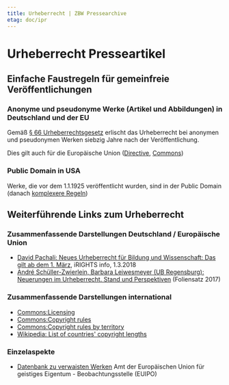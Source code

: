 ```yaml
---
title: Urheberrecht | ZBW Pressearchive
etag: doc/ipr
---
```


# Urheberrecht Presseartikel

## Einfache Faustregeln für gemeinfreie Veröffentlichungen

### Anonyme und pseudonyme Werke (Artikel und Abbildungen) in Deutschland und der EU

Gemäß [§ 66 Urheberrechtsgesetz](https://www.gesetze-im-internet.de/urhg/__66.html) erlischt das Urheberrecht bei anonymen und pseudonymen Werken siebzig Jahre nach der Veröffentlichung.

Dies gilt auch für die Europäische Union ([Directive](https://eur-lex.europa.eu/legal-content/EN/TXT/HTML/?uri=CELEX:32006L0116&rid=7), [Commons](https://commons.wikimedia.org/wiki/Commons:Copyright_rules_by_territory/Consolidated_list_E-H#European_Union))

### Public Domain in USA

Werke, die vor dem 1.1.1925 veröffentlicht wurden, sind in der Public Domain (danach [komplexere Regeln](https://commons.wikimedia.org/wiki/Commons:Copyright_rules_by_territory/Consolidated_list_T-Z#United_States_of_America))

## Weiterführende Links zum Urheberrecht

### Zusammenfassende Darstellungen Deutschland / Europäische Union

* [David Pachali: Neues Urheberrecht für Bildung und Wissenschaft: Das gilt ab dem 1. März](https://irights.info/artikel/urhwissg-tritt-in-kraft/28994), iRIGHTS info, 1.3.2018
* [André Schüller-Zwierlein, Barbara Leiwesmeyer (UB Regensburg): Neuerungen im Urheberrecht. Stand und Perspektiven](https://www.uni-regensburg.de/bibliothek/medien/pdf/urheberrecht_neuerungen.pdf) (Foliensatz 2017)

### Zusammenfassende Darstellungen international

* [Commons:Licensing](https://commons.wikimedia.org/wiki/Commons:Licensing)
* [Commons:Copyright rules](https://commons.wikimedia.org/wiki/Commons:Copyright_rules)
* [Commons:Copyright rules by territory](https://commons.wikimedia.org/wiki/Commons:Copyright_rules_by_territory)
* [Wikipedia: List of countries' copyright lengths](https://en.wikipedia.org/wiki/List_of_countries%27_copyright_lengths)

### Einzelaspekte

* [Datenbank zu verwaisten Werken](https://euipo.europa.eu/ohimportal/de/web/observatory/orphan-works-db) Amt der Europäischen Union für geistiges Eigentum - Beobachtungsstelle (EUIPO)

